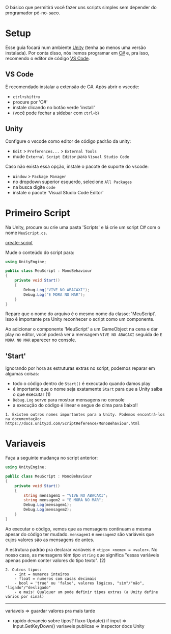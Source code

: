 O básico que permitirá você fazer uns scripts simples sem depender do programador pé-no-saco.

# Setup
Esse guia focará num ambiente [Unity](https://unity.com/) (tenha ao menos uma versão instalada).
Por conta disso, nós iremos programar em [C#](https://en.wikipedia.org/wiki/C_Sharp_%28programming_language%29) e,
pra isso, recomendo o editor de código [VS Code](https://code.visualstudio.com/).

## VS Code
É recomendado instalar a extensão de C#. Após abrir o vscode:
- `ctrl+shift+x`
- procure por 'C#'
- instale clicando no botão verde 'install'
- (você pode fechar a sidebar com `ctrl+b`)

## Unity
Configure o vscode como editor de código padrão da unity:
- `Edit` > `Preferences...` > `External Tools`
- mude `External Script Editor` para `Visual Studio Code`

Caso não exista essa opção, instale o pacote de suporte do vscode:
- `Window` > `Package Manager`
- no dropdown superior esquerdo, selecione `All Packages`
- na busca digite `code`
- instale o pacote 'Visual Studio Code Editor'

# Primeiro Script
Na Unity, procure ou crie uma pasta 'Scripts' e lá crie um script C# com o nome `MeuScript.cs`.

[create-script](images/create-script.png)

Mude o conteúdo do script para:
```csharp
using UnityEngine;

public class MeuScript : MonoBehaviour
{
	private void Start()
	{
		Debug.Log("VIVE NO ABACAXI");
		Debug.Log("E MORA NO MAR");
	}
}
```
Repare que o nome do arquivo é o mesmo nome da classe: 'MeuScript'.
Isso é importante pra Unity reconhecer o script como um componente.

Ao adicionar o componente 'MeuScript' a um GameObject na cena e dar play no editor, você poderá
ver a mensagem `VIVE NO ABACAXI` seguida de `E MORA NO MAR` aparecer no console.

## 'Start'
Ignorando por hora as estruturas extras no script, podemos reparar em algumas coisas:
- todo o código dentro de `Start()` é executado quando damos play
- é importante que o nome seja exatamente `Start` para que a Unity saiba o que executar (1)
- `Debug.Log` serve para mostrar mensagens no console
- a execução do código é linear e segue de cima para baixo!!

```
1. Existem outros nomes importantes para a Unity. Podemos encontrá-los na documentação: https://docs.unity3d.com/ScriptReference/MonoBehaviour.html
```

# Variaveis
Faça a seguinte mudança no script anterior:
```csharp
using UnityEngine;

public class MeuScript : MonoBehaviour
{
	private void Start()
	{
		string mensagem1 = "VIVE NO ABACAXI";
		string mensagem2 = "E MORA NO MAR";
		Debug.Log(mensagem1);
		Debug.Log(mensagem2);
	}
}
```

Ao executar o código, vemos que as mensagens continuam a mesma apesar do código ter mudado.
`mensagem1` e `mensagem2` são variáveis que cujos valores são as mensagens de antes.

A estrutura padrão pra declarar variáveis é `<tipo> <nome> = <valor>`. No nosso caso, as
mensagens têm tipo `string` que significa "essas variáveis apenas podem conter valores do tipo texto". (2)

```
2. Outros tipos:
	- int = numeros inteiros
	- float = numeros com casas decimais
	- bool = 'true' ou 'false', valores lógicos, "sim"/"não", "ligado"/"desligado"
	- e mais! Qualquer um pode definir tipos extras (a Unity define vários por sinal)
```

----
variaveis => guardar valores pra mais tarde
- rapido devaneio sobre tipos?
fluxo
Update()
if input => Input.GetKeyDown()
variaveis publicas => inspector
docs Unity

